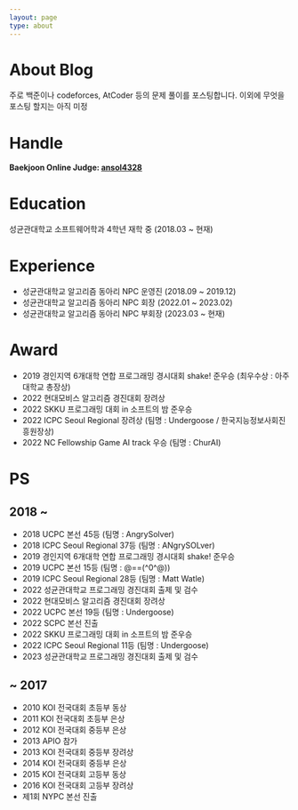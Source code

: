 ```yaml
---
layout: page
type: about
---
```


# About Blog
주로 백준이나 codeforces, AtCoder 등의 문제 풀이를 포스팅합니다. 이외에 무엇을 포스팅 할지는 아직 미정

# Handle
**Baekjoon Online Judge: [ansol4328](https://www.acmicpc.net/user/ansol4328)**

# Education
성균관대학교 소프트웨어학과 4학년 재학 중 (2018.03 ~ 현재)

# Experience
* 성균관대학교 알고리즘 동아리 NPC 운영진 (2018.09 ~ 2019.12)
* 성균관대학교 알고리즘 동아리 NPC 회장 (2022.01 ~ 2023.02)
* 성균관대학교 알고리즘 동아리 NPC 부회장 (2023.03 ~ 현재)

# Award
* 2019 경인지역 6개대학 연합 프로그래밍 경시대회 shake! 준우승 (최우수상 : 아주대학교 총장상)
* 2022 현대모비스 알고리즘 경진대회 장려상
* 2022 SKKU 프로그래밍 대회 in 소프트의 밤 준우승
* 2022 ICPC Seoul Regional 장려상 (팀명 : Undergoose / 한국지능정보사회진흥원장상)
* 2022 NC Fellowship Game AI track 우승 (팀명 : ChurAI)

# PS
## 2018 ~
* 2018 UCPC 본선 45등 (팀명 : AngrySolver)
* 2018 ICPC Seoul Regional 37등 (팀명 : ANgrySOLver)
* 2019 경인지역 6개대학 연합 프로그래밍 경시대회 shake! 준우승
* 2019 UCPC 본선 15등 (팀명 : @==(^0^@))
* 2019 ICPC Seoul Regional 28등 (팀명 : Matt Watle)
* 2022 성균관대학교 프로그래밍 경진대회 출제 및 검수
* 2022 현대모비스 알고리즘 경진대회 장려상
* 2022 UCPC 본선 19등 (팀명 : Undergoose)
* 2022 SCPC 본선 진출
* 2022 SKKU 프로그래밍 대회 in 소프트의 밤 준우승
* 2022 ICPC Seoul Regional 11등 (팀명 : Undergoose)
* 2023 성균관대학교 프로그래밍 경진대회 출제 및 검수

## ~ 2017
* 2010 KOI 전국대회 초등부 동상
* 2011 KOI 전국대회 초등부 은상
* 2012 KOI 전국대회 중등부 은상
* 2013 APIO 참가
* 2013 KOI 전국대회 중등부 장려상
* 2014 KOI 전국대회 중등부 은상
* 2015 KOI 전국대회 고등부 동상
* 2016 KOI 전국대회 고등부 장려상
* 제1회 NYPC 본선 진출
